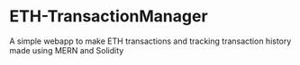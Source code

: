 # ETH-TransactionManager
A simple webapp to make ETH transactions and tracking transaction history made using MERN and Solidity
